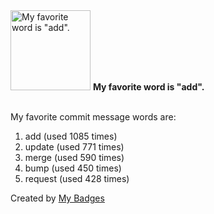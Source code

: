 <img src="https://my-badges.github.io/my-badges/favorite-word.png" alt="My favorite word is &quot;add&quot;." title="My favorite word is &quot;add&quot;." width="128">
<strong>My favorite word is &quot;add&quot;.</strong>
<br><br>

My favorite commit message words are:

1. add (used 1085 times)
2. update (used 771 times)
3. merge (used 590 times)
4. bump (used 450 times)
5. request (used 428 times)


Created by <a href="https://github.com/my-badges/my-badges">My Badges</a>